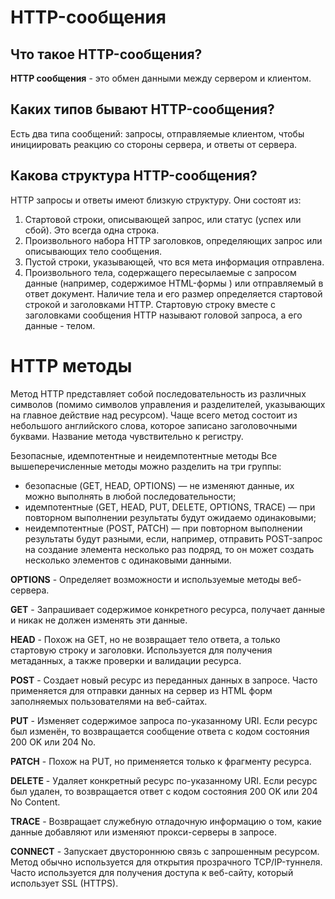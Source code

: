 # HTTP-сообщения

## Что такое HTTP-сообщения? 

**HTTP сообщения** - это обмен данными между сервером и клиентом. 

## Каких типов бывают HTTP-сообщения? 

Есть два типа сообщений: запросы, отправляемые клиентом, чтобы инициировать реакцию со стороны сервера, и ответы от сервера.

## Какова структура HTTP-сообщения? 

HTTP запросы и ответы имеют близкую структуру. Они состоят из:
1. Стартовой строки, описывающей запрос, или статус (успех или сбой). Это всегда одна строка.
2. Произвольного набора HTTP заголовков, определяющих запрос или описывающих тело сообщения.
3. Пустой строки, указывающей, что вся мета информация отправлена.
4. Произвольного тела, содержащего пересылаемые с запросом данные (например, содержимое HTML-формы ) или отправляемый в ответ документ. Наличие тела и его размер определяется стартовой строкой и заголовками HTTP.
Стартовую строку вместе с заголовками сообщения HTTP называют головой запроса, а его данные - телом.


# HTTP методы

Метод HTTP представляет собой последовательность из различных символов (помимо символов управления и разделителей, указывающих на главное действие над ресурсом). Чаще всего метод состоит из небольшого английского слова, которое записано заголовочными буквами. Название метода чувствительно к регистру.

Безопасные, идемпотентные и неидемпотентные методы
Все вышеперечисленные методы можно разделить на три группы:
* безопасные (GET, HEAD, OPTIONS) — не изменяют данные, их можно выполнять в любой последовательности;
* идемпотентные (GET, HEAD, PUT, DELETE, OPTIONS, TRACE) — при повторном выполнении результаты будут ожидаемо одинаковыми;
* неидемпотентные (POST, PATCH) — при повторном выполнении результаты будут разными, если, например, отправить POST-запрос на создание элемента несколько раз подряд, то он может создать несколько элементов с одинаковыми данными.

**OPTIONS** - Определяет возможности и используемые методы веб-сервера. 

**GET** - Запрашивает содержимое конкретного ресурса, получает данные и никак не должен изменять эти данные.

**HEAD** - Похож на GET, но не возвращает тело ответа, а только стартовую строку и заголовки. Используется для получения метаданных, а также проверки и валидации ресурса.

**POST** - Создает новый ресурс из переданных данных в запросе. 
Часто применяется для отправки данных на сервер из HTML форм заполняемых пользователями на веб-сайтах.

**PUT** - Изменяет содержимое запроса по-указанному URI. 
Если ресурс был изменён, то возвращается сообщение ответа с кодом состояния 200 OK или 204 No.

**PATCH** - Похож на PUT, но применяется только к фрагменту ресурса.

**DELETE** - Удаляет конкретный ресурс по-указанному URI.
Если ресурс был удален, то возвращается ответ с кодом состояния 200 OK или 204 No Content.

**TRACE** - Возвращает служебную отладочную информацию о том, какие данные добавляют или изменяют прокси-серверы в запросе.

**CONNECT** - Запускает двустороннюю связь с запрошенным ресурсом. Метод обычно используется для открытия прозрачного TCP/IP-туннеля. Часто используется для получения доступа к веб-сайту, который использует SSL (HTTPS). 